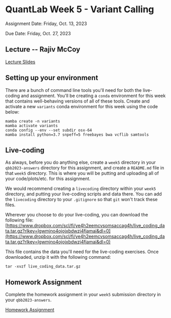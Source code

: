 # QuantLab Week 5 - Variant Calling

Assignment Date: Friday, Oct. 13, 2023

Due Date: Friday, Oct. 27, 2023

## Lecture -- Rajiv McCoy

[Lecture Slides](https://www.dropbox.com/scl/fi/q356m8nya6qv0cd8y5o4y/20231012_qblab_variant_calling.pptx?rlkey=9pltuif66aasxnvmlt0koclo2&dl=0)

## Setting up your environment

There are a bunch of command line tools you'll need for both the live-coding and assignment. You'll be creating a `conda` environment for this week that contains well-behaving versions of all of these tools. Create and activate a new `variants` conda environment for this week using the code below:

```
mamba create -n variants
mamba activate variants
conda config --env --set subdir osx-64
mamba install python=3.7 snpeff=5 freebayes bwa vcflib samtools
```

## Live-coding

As always, before you do anything else, create a `week5` directory in your `qbb2023-answers` directory for this assignment, and create a `README.md` file in that `week5` directory. This is where you will be putting and uploading all of your code/plots/etc. for this assignment.

We would recommend creating a `livecoding` directory within your `week5` directory, and putting your live-coding scripts and data there. You can add the `livecoding` directory to your `.gitignore` so that `git` won't track these files.

Wherever you choose to do your live-coding, you can download the following file:
[https://www.dropbox.com/scl/fi/ye4h2eemcvsomsaccag4h/live_coding_data.tar.gz?rlkey=lgwmjno4ojojxbdwzj4fjamai&dl=0](https://www.dropbox.com/scl/fi/ye4h2eemcvsomsaccag4h/live_coding_data.tar.gz?rlkey=lgwmjno4ojojxbdwzj4fjamai&dl=0)

This file contains the data you'll need for the live-coding exercises. Once downloaded, unzip it with the following command:

```
tar -xvzf live_coding_data.tar.gz
```

## Homework Assignment

Complete the homework assignment in your `week5` submission directory in your `qbb2023-answers`.

[Homework Assignment](../assignments/lab/variant_calling/assignment/)
